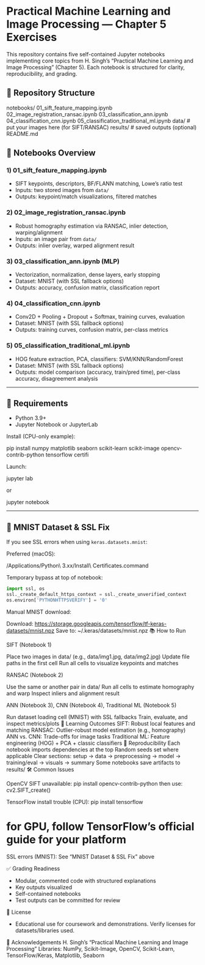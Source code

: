 # Practical Machine Learning and Image Processing — Chapter 5 Exercises

This repository contains five self-contained Jupyter notebooks implementing core topics from H. Singh’s “Practical Machine Learning and Image Processing” (Chapter 5). Each notebook is structured for clarity, reproducibility, and grading.

## 📁 Repository Structure



notebooks/ 01_sift_feature_mapping.ipynb 02_image_registration_ransac.ipynb 03_classification_ann.ipynb 04_classification_cnn.ipynb 05_classification_traditional_ml.ipynb data/ # put your images here (for SIFT/RANSAC) results/ # saved outputs (optional) README.md


## 🚀 Notebooks Overview

### 1) 01_sift_feature_mapping.ipynb
- SIFT keypoints, descriptors, BF/FLANN matching, Lowe’s ratio test
- Inputs: two stored images from `data/`
- Outputs: keypoint/match visualizations, filtered matches

### 2) 02_image_registration_ransac.ipynb
- Robust homography estimation via RANSAC, inlier detection, warping/alignment
- Inputs: an image pair from `data/`
- Outputs: inlier overlay, warped alignment result

### 3) 03_classification_ann.ipynb (MLP)
- Vectorization, normalization, dense layers, early stopping
- Dataset: MNIST (with SSL fallback options)
- Outputs: accuracy, confusion matrix, classification report

### 4) 04_classification_cnn.ipynb
- Conv2D + Pooling + Dropout + Softmax, training curves, evaluation
- Dataset: MNIST (with SSL fallback options)
- Outputs: training curves, confusion matrix, per-class metrics

### 5) 05_classification_traditional_ml.ipynb
- HOG feature extraction, PCA, classifiers: SVM/KNN/RandomForest
- Dataset: MNIST (with SSL fallback options)
- Outputs: model comparison (accuracy, train/pred time), per-class accuracy, disagreement analysis

---

## 🧩 Requirements

- Python 3.9+
- Jupyter Notebook or JupyterLab

Install (CPU-only example):


pip install numpy matplotlib seaborn scikit-learn scikit-image opencv-contrib-python tensorflow certifi


Launch:


jupyter lab

or

jupyter notebook


---

## 🔐 MNIST Dataset & SSL Fix

If you see SSL errors when using `keras.datasets.mnist`:

Preferred (macOS):


/Applications/Python\ 3.xx/Install\ Certificates.command


Temporary bypass at top of notebook:
```python
import ssl, os
ssl._create_default_https_context = ssl._create_unverified_context
os.environ['PYTHONHTTPSVERIFY'] = '0'
```

Manual MNIST download:

Download: https://storage.googleapis.com/tensorflow/tf-keras-datasets/mnist.npz
Save to: ~/.keras/datasets/mnist.npz
📚 How to Run

SIFT (Notebook 1)

Place two images in data/ (e.g., data/img1.jpg, data/img2.jpg)
Update file paths in the first cell
Run all cells to visualize keypoints and matches

RANSAC (Notebook 2)

Use the same or another pair in data/
Run all cells to estimate homography and warp
Inspect inliers and alignment result

ANN (Notebook 3), CNN (Notebook 4), Traditional ML (Notebook 5)

Run dataset loading cell (MNIST) with SSL fallbacks
Train, evaluate, and inspect metrics/plots
🧠 Learning Outcomes
SIFT: Robust local features and matching
RANSAC: Outlier-robust model estimation (e.g., homography)
ANN vs. CNN: Trade-offs for image tasks
Traditional ML: Feature engineering (HOG) + PCA + classic classifiers
🔁 Reproducibility
Each notebook imports dependencies at the top
Random seeds set where applicable
Clear sections: setup → data → preprocessing → model → training/eval → visuals → summary
Some notebooks save artifacts to results/
🛠 Common Issues

OpenCV SIFT unavailable:
pip install opencv-contrib-python
then use: cv2.SIFT_create()

TensorFlow install trouble (CPU):
pip install tensorflow
# for GPU, follow TensorFlow’s official guide for your platform


SSL errors (MNIST): See “MNIST Dataset & SSL Fix” above

✅ Grading Readiness
- Modular, commented code with structured explanations
- Key outputs visualized
- Self-contained notebooks
- Test outputs can be committed for review

📄 License
- Educational use for coursework and demonstrations. Verify licenses for datasets/libraries used.

🙏 Acknowledgements
H. Singh’s “Practical Machine Learning and Image Processing”
Libraries: NumPy, Scikit-Image, OpenCV, Scikit-Learn, TensorFlow/Keras, Matplotlib, Seaborn
